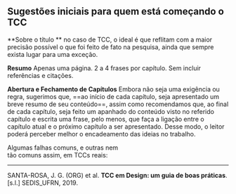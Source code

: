 ## Sugestões iniciais para quem está começando o TCC
**Sobre o título **
no caso de TCC, o ideal é que  reflitam com a maior precisão possível o que foi feito  de fato na pesquisa, ainda que sempre exista lugar  para uma exceção.

**Resumo**
Apenas uma página. 2 a 4 frases por capítulo. Sem incluir referências e citações.

**Abertura e Fechamento de Capítulos**
Embora não seja uma exigência ou regra, sugerimos  que, ==ao início de cada capítulo, seja apresentado um  breve resumo de seu conteúdo==, assim como recomendamos que, ao final de cada capítulo, seja feito um apanhado do conteúdo visto no referido capítulo e escrita uma frase, pelo menos, que faça a ligação entre o capítulo atual e o próximo capítulo a ser apresentado. Desse modo, o leitor poderá perceber melhor o encadeamento das ideias no trabalho.


   Algumas falhas comuns, e outras nem  
tão comuns assim, em TCCs reais:

----
SANTA-ROSA, J. G. (ORG) et al. **TCC em Design: um guia de boas práticas**. [s.l.] SEDIS_UFRN, 2019.